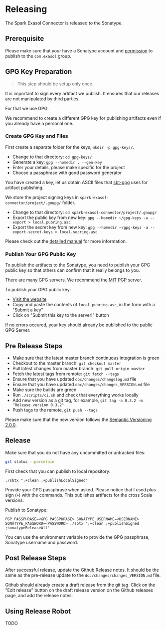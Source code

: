 # Releasing

The Spark Exasol Connector is released to the Sonatype. 

## Prerequisite 

Please make sure that your have a Sonatype account and
[permission](https://issues.sonatype.org/browse/OSSRH-43049) to publish to the
`com.exasol` group.

## GPG Key Preparation

> This step should be setup only once.

It is important to sign every artifact we publish. It ensures that our releases
are not manipulated by third parties.

For that we use GPG. 

We recommend to create a different GPG key for publishing artifacts even if you
already have a personal one.

### Create GPG Key and Files

First create a separate folder for the keys, `mkdir -p gpg-keys/`.

- Change to that directory: `cd gpg-keys/`
- Generate a key: `gpg --homedir . --gen-key`
- Enter your details, please make specific for the project
- Choose a passphrase with good password generator

You have created a key, let us obtain ASCII files that
[sbt-gpg](https://github.com/sbt/sbt-pgp) uses for artifact publishing.

We store the project signing keys in `spark-exasol-connector/project/.gnupg/`
folder.

- Change to that directory: `cd spark-exasol-connector/project/.gnupg/`
- Export the public key from new key: `gpg --homedir ~/gpg-keys -a --export > local.pubring.asc`
- Export the secret key from new key: `gpg --homedir ~/gpg-keys -a --export-secret-keys > local.secring.asc`

Please check out the [detailed manual](https://www.gnupg.org/gph/en/manual.html)
for more information.

### Publish Your GPG Public Key

To publish the artifacts to the Sonatype, you need to publish your GPG public
key so that others can confirm that it really belongs to you.

There are many GPG servers. We recommend the [MIT PGP][mit-pgp] server.

[mit-pgp]: http://pgp.mit.edu/

To publish your GPG public key:

- [Visit the website][mit-pgp]
- Copy and paste the contents of `local.pubring.asc`, in the form with a "Submit a key"
- Click on "Submit this key to the server!" button

If no errors occured, your key should already be published to the public GPG
Server.

## Pre Release Steps

- Make sure that the latest master branch continuous integration is green
- Checkout to the master branch: `git checkout master`
- Pull latest changes from master branch: `git pull origin master`
- Fetch the latest tags from remote: `git fetch --tags`
- Ensure that you have updated `doc/changes/changelog.md` file
- Ensure that you have updated `doc/changes/changes_VERSION.md` file
- Make sure the builds are green
- Run `./scripts/ci.sh` and check that everything works locally
- Add new version as a git tag, for example, `git tag -a 0.3.2 -m "Release version 0.3.2"`
- Push tags to the remote, `git push --tags`

Please make sure that the new version follows the [Semantic Versioning
2.0.0](https://semver.org/).

## Release

Make sure that you do not have any uncommitted or untracked files:

```sh
git status --porcelain
```

First check that you can publish to local repository:

```
./sbtx ";+clean ;+publishLocalSigned"
```

Provide your GPG passphrase when asked. Please notice that I used plus sign
(`+`) with the commands. This publishes artifacts for the cross Scala versions.

Publish to Sonatype:

```
PGP_PASSPHRASE=<GPG_PASSPHRASE> SONATYPE_USERNAME=<USERNAME> SONATYPE_PASSWORD=<PASSWORD> ./sbtx ";+clean ;+publishSigned ;sonatypeReleaseAll"
```

You can use the environment variable to provide the GPG passphrase, Sonatype
username and password.

## Post Release Steps

After successful release, update the Github Release notes. It should be the same
as the pre-release update to the `doc/changes/changes_VERSION.md` file.

Github should already create a draft release from the git tag. Click on the
"Edit release" button on the draft release version on the Github releases page,
and add the release notes.

## Using Release Robot

TODO
